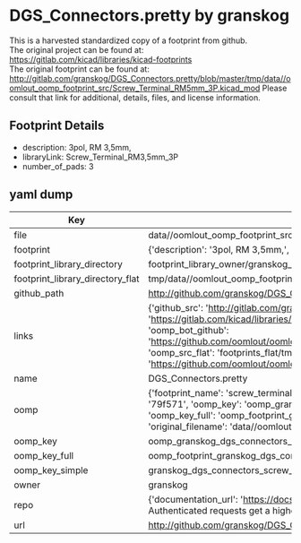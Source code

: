 # DGS_Connectors.pretty by granskog  
This is a harvested standardized copy of a footprint from github.  
The original project can be found at:  
https://gitlab.com/kicad/libraries/kicad-footprints  
The original footprint can be found at:
http://gitlab.com/granskog/DGS_Connectors.pretty/blob/master/tmp/data//oomlout_oomp_footprint_src/Screw_Terminal_RM5mm_3P.kicad_mod
Please consult that link for additional, details, files, and license information.  
## Footprint Details
* description: 3pol, RM 3,5mm,  
* libraryLink: Screw_Terminal_RM3,5mm_3P  
* number_of_pads: 3  
## yaml dump  
| Key | Value |  
| --- | --- |  
| file | data//oomlout_oomp_footprint_src/DGS_Connectors.pretty/Screw_Terminal_RM3,5mm_3P.kicad_mod |  
| footprint | {'description': '3pol, RM 3,5mm,', 'libraryLink': 'Screw_Terminal_RM3,5mm_3P', 'number_of_pads': 3} |  
| footprint_library_directory | footprint_library_owner/granskog_DGS_Connectors.pretty |  
| footprint_library_directory_flat | tmp/data//oomlout_oomp_footprint_src/footprints_flat/granskog_dgs_connectors_screw_terminal_rm3,5mm_3p/working |  
| github_path | http://github.com/granskog/DGS_Connectors.pretty/blob/master/tmp/data//oomlout_oomp_footprint_src/Screw_Terminal_RM3,5mm_3P.kicad_mod |  
| links | {'github_src': 'http://gitlab.com/granskog/DGS_Connectors.pretty/blob/master/tmp/data//oomlout_oomp_footprint_src/Screw_Terminal_RM5mm_3P.kicad_mod', 'github_src_repo': 'https://gitlab.com/kicad/libraries/kicad-footprints', 'oomp_bot': 'tmp/data//oomlout_oomp_footprint_src/footprints/granskog_dgs_connectors_screw_terminal_rm3,5mm_3p/working', 'oomp_bot_github': 'https://github.com/oomlout/oomlout_oomp_footprint_bot/tree/main/tmp/data//oomlout_oomp_footprint_src/footprints/granskog_dgs_connectors_screw_terminal_rm3,5mm_3p/working', 'oomp_src_flat': 'footprints_flat/tmp/data//oomlout_oomp_footprint_src/footprints_flat/granskog_dgs_connectors_screw_terminal_rm3,5mm_3p/working', 'oomp_src_flat_github': 'https://github.com/oomlout/oomlout_oomp_footprint_src/tree/main/tmp/data//oomlout_oomp_footprint_src/footprints_flat/granskog_dgs_connectors_screw_terminal_rm3,5mm_3p/working'} |  
| name | DGS_Connectors.pretty |  
| oomp | {'footprint_name': 'screw_terminal_rm3,5mm_3p', 'library_name': 'dgs_connectors', 'md5': '79f571095a755d089c31599195b417c8', 'md5_10': '79f571095a', 'md5_5': '79f57', 'md5_6': '79f571', 'oomp_key': 'oomp_granskog_dgs_connectors_screw_terminal_rm3,5mm_3p', 'oomp_key_extra': 'oomp_footprint_granskog_dgs_connectors_screw_terminal_rm3,5mm_3p', 'oomp_key_full': 'oomp_footprint_granskog_dgs_connectors_screw_terminal_rm3,5mm_3p_79f571', 'oomp_key_simple': 'granskog_dgs_connectors_screw_terminal_rm3,5mm_3p', 'original_filename': 'data//oomlout_oomp_footprint_src/DGS_Connectors.pretty/Screw_Terminal_RM3,5mm_3P.kicad_mod', 'owner_name': 'granskog'} |  
| oomp_key | oomp_granskog_dgs_connectors_screw_terminal_rm3,5mm_3p |  
| oomp_key_full | oomp_footprint_granskog_dgs_connectors_screw_terminal_rm3,5mm_3p |  
| oomp_key_simple | granskog_dgs_connectors_screw_terminal_rm3,5mm_3p |  
| owner | granskog |  
| repo | {'documentation_url': 'https://docs.github.com/rest/overview/resources-in-the-rest-api#rate-limiting', 'message': "API rate limit exceeded for 84.66.142.224. (But here's the good news: Authenticated requests get a higher rate limit. Check out the documentation for more details.)"} |  
| url | http://github.com/granskog/DGS_Connectors.pretty |  

